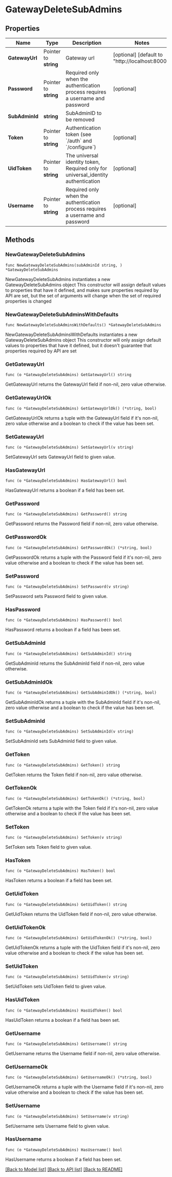 # GatewayDeleteSubAdmins

## Properties

Name | Type | Description | Notes
------------ | ------------- | ------------- | -------------
**GatewayUrl** | Pointer to **string** | Gateway url | [optional] [default to "http://localhost:8000"]
**Password** | Pointer to **string** | Required only when the authentication process requires a username and password | [optional] 
**SubAdminId** | **string** | SubAdminID to be removed | 
**Token** | Pointer to **string** | Authentication token (see &#x60;/auth&#x60; and &#x60;/configure&#x60;) | [optional] 
**UidToken** | Pointer to **string** | The universal identity token, Required only for universal_identity authentication | [optional] 
**Username** | Pointer to **string** | Required only when the authentication process requires a username and password | [optional] 

## Methods

### NewGatewayDeleteSubAdmins

`func NewGatewayDeleteSubAdmins(subAdminId string, ) *GatewayDeleteSubAdmins`

NewGatewayDeleteSubAdmins instantiates a new GatewayDeleteSubAdmins object
This constructor will assign default values to properties that have it defined,
and makes sure properties required by API are set, but the set of arguments
will change when the set of required properties is changed

### NewGatewayDeleteSubAdminsWithDefaults

`func NewGatewayDeleteSubAdminsWithDefaults() *GatewayDeleteSubAdmins`

NewGatewayDeleteSubAdminsWithDefaults instantiates a new GatewayDeleteSubAdmins object
This constructor will only assign default values to properties that have it defined,
but it doesn't guarantee that properties required by API are set

### GetGatewayUrl

`func (o *GatewayDeleteSubAdmins) GetGatewayUrl() string`

GetGatewayUrl returns the GatewayUrl field if non-nil, zero value otherwise.

### GetGatewayUrlOk

`func (o *GatewayDeleteSubAdmins) GetGatewayUrlOk() (*string, bool)`

GetGatewayUrlOk returns a tuple with the GatewayUrl field if it's non-nil, zero value otherwise
and a boolean to check if the value has been set.

### SetGatewayUrl

`func (o *GatewayDeleteSubAdmins) SetGatewayUrl(v string)`

SetGatewayUrl sets GatewayUrl field to given value.

### HasGatewayUrl

`func (o *GatewayDeleteSubAdmins) HasGatewayUrl() bool`

HasGatewayUrl returns a boolean if a field has been set.

### GetPassword

`func (o *GatewayDeleteSubAdmins) GetPassword() string`

GetPassword returns the Password field if non-nil, zero value otherwise.

### GetPasswordOk

`func (o *GatewayDeleteSubAdmins) GetPasswordOk() (*string, bool)`

GetPasswordOk returns a tuple with the Password field if it's non-nil, zero value otherwise
and a boolean to check if the value has been set.

### SetPassword

`func (o *GatewayDeleteSubAdmins) SetPassword(v string)`

SetPassword sets Password field to given value.

### HasPassword

`func (o *GatewayDeleteSubAdmins) HasPassword() bool`

HasPassword returns a boolean if a field has been set.

### GetSubAdminId

`func (o *GatewayDeleteSubAdmins) GetSubAdminId() string`

GetSubAdminId returns the SubAdminId field if non-nil, zero value otherwise.

### GetSubAdminIdOk

`func (o *GatewayDeleteSubAdmins) GetSubAdminIdOk() (*string, bool)`

GetSubAdminIdOk returns a tuple with the SubAdminId field if it's non-nil, zero value otherwise
and a boolean to check if the value has been set.

### SetSubAdminId

`func (o *GatewayDeleteSubAdmins) SetSubAdminId(v string)`

SetSubAdminId sets SubAdminId field to given value.


### GetToken

`func (o *GatewayDeleteSubAdmins) GetToken() string`

GetToken returns the Token field if non-nil, zero value otherwise.

### GetTokenOk

`func (o *GatewayDeleteSubAdmins) GetTokenOk() (*string, bool)`

GetTokenOk returns a tuple with the Token field if it's non-nil, zero value otherwise
and a boolean to check if the value has been set.

### SetToken

`func (o *GatewayDeleteSubAdmins) SetToken(v string)`

SetToken sets Token field to given value.

### HasToken

`func (o *GatewayDeleteSubAdmins) HasToken() bool`

HasToken returns a boolean if a field has been set.

### GetUidToken

`func (o *GatewayDeleteSubAdmins) GetUidToken() string`

GetUidToken returns the UidToken field if non-nil, zero value otherwise.

### GetUidTokenOk

`func (o *GatewayDeleteSubAdmins) GetUidTokenOk() (*string, bool)`

GetUidTokenOk returns a tuple with the UidToken field if it's non-nil, zero value otherwise
and a boolean to check if the value has been set.

### SetUidToken

`func (o *GatewayDeleteSubAdmins) SetUidToken(v string)`

SetUidToken sets UidToken field to given value.

### HasUidToken

`func (o *GatewayDeleteSubAdmins) HasUidToken() bool`

HasUidToken returns a boolean if a field has been set.

### GetUsername

`func (o *GatewayDeleteSubAdmins) GetUsername() string`

GetUsername returns the Username field if non-nil, zero value otherwise.

### GetUsernameOk

`func (o *GatewayDeleteSubAdmins) GetUsernameOk() (*string, bool)`

GetUsernameOk returns a tuple with the Username field if it's non-nil, zero value otherwise
and a boolean to check if the value has been set.

### SetUsername

`func (o *GatewayDeleteSubAdmins) SetUsername(v string)`

SetUsername sets Username field to given value.

### HasUsername

`func (o *GatewayDeleteSubAdmins) HasUsername() bool`

HasUsername returns a boolean if a field has been set.


[[Back to Model list]](../README.md#documentation-for-models) [[Back to API list]](../README.md#documentation-for-api-endpoints) [[Back to README]](../README.md)


